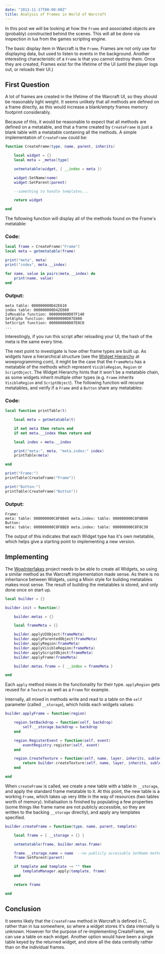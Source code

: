 ```yaml
---
date: "2013-11-17T00:00:00Z"
title: Analysis of Frames in World of Warcraft
---
```


In this post we will be looking at how the `Frame` and associated objects are (probably) constructed behind the scenes.  This will all be done via inspection in lua from the games scripting engine.

The basic display item in Warcraft is the `Frame`.  Frames are not only use for displaying data, but used to listen to events in the background.  Another interesting characteristic of a `Frame` is that you cannot destroy them.  Once they are created, Frames exist for the lifetime of the UI (until the player logs out, or reloads their UI.)

First Question
---

A lot of frames are created in the lifetime of the Warcraft UI, so they should be reasonably light weight.  It seems unlikely that all methods are defined on a frame directly, as this would increase a blank/empty frames memory footprint considerably.

Because of this, it would be reasonable to expect that all methods are defined on a metatable, and that a frame created by `CreateFrame` is just a blank table with a metatable containing all the methods.  A simple implementation of `CreateFrame` could be:

```lua
function CreateFrame(type, name, parent, inherits)

	local widget = {}
	local meta = _metas[type]

	setmetatable(widget, { __index = meta })

	widget:SetName(name)
	widget:SetParent(parent)

	--something to handle templates...

	return widget

end
```

The following function will display all of the methods found on the Frame's metatable:

### Code:

```lua
local frame = CreateFrame("Frame")
local meta = getmetatable(frame)

print("meta", meta)
print("index", meta.__index)

for name, value in pairs(meta.__index) do
	print(name, value)
end
```

### Output:

	meta table: 000000000D42E610
	index table: 000000000D42E660
	IsMovable function: 000000000D07F140
	SetAlpha function: 000000000D07E800
	SetScript function: 000000000D07E0C0
	...

Interestingly, if you run this script after reloading your UI, the hash of the meta is the same every time.

The next point to investigate is how other frame types are built up.  As widgets have a hierarchical structure (see the [Widget Hierarchy][1] at wowprogramming.com), it might be the case that the `FrameMeta` has a metatable of the methods which represent `VisibleRegion`, `Region` or `ScriptObject`. The Widget Hierarchy hints that it won't be a metatable chain, as some widgets inherit multiple other types (e.g. `Frame` inherits `VisibleRegion` and `ScriptObject`).  The following function will recurse metatables, and verify if a `Frame` and a `Button` share any metatables:

### Code:

```lua
local function printTable(t)

	local meta = getmetatable(t)

	if not meta then return end
	if not meta.__index then return end

	local index = meta.__index

	print("meta:", meta, "meta.index:" index)
	printTable(meta)

end

print("Frame:")
printTable(CreateFrame("Frame"))

print("Button:")
printTable(CreateFrame("Button"))
```

### Output:

	Frame:
	meta: table: 000000000C8F8B40 meta.index: table: 000000000C8F8B90
	Button:
	meta: table: 000000000C8F8BE0 meta.index: table: 000000000C8F8C30

The output of this indicates that each Widget type has it's own metatable, which helps give a starting point to implementing a new version.

Implementing
---

The [WowInterfakes][2] project needs to be able to create all Widgets, so using a similar method as the Warcraft implementation made sense.  As there is no inheritance between Widgets, using a Mixin style for building metatables makes most sense.  The result of building the metatables is stored, and only done once on start up.

```lua
local builder = {}

builder.init = function()

	builder.metas = {}

	local frameMeta = {}

	builder.applyUIObject(frameMeta)
	builder.applyParentedObject(frameMeta)
	builder.applyRegion(frameMeta)
	builder.applyVisibleRegion(frameMeta)
	builder.applyScriptObject(frameMeta)
	builder.applyFrame(frameMeta)

	builder.metas.frame = { __index = frameMeta }

end
```

Each `apply` method mixes in the functionality for their type.  `applyRegion` gets reused for a `Texture` as well as a `Frame` for example.

Internally, all mixed in methods write and read to a table on the `self` parameter (called `__storage`), which holds each widgets values:

```lua
builder.applyFrame = function(region)

	region.SetBackdrop = function(self, backdrop)
		self.__storage.backdrop = backdrop
	end

	region.RegisterEvent = function(self, event)
		eventRegistry.register(self, event)
	end

	region.CreateTexture = function(self, name, layer, inherits, sublevel)
		return builder.createTexture(self, name, layer, inherits, sublevel)
	end

end
```

When `createFrame` is called, we create a new table with a table in `__storage`, and apply the standard frame metatable to it.  At this point, the new table is a working `Frame`, which takes up very little in the way of resources (two tables worth of memory).  Initialisation is finished by populating a few properties (some things like frame name are not publicly accessible, so they are written to the backing `__storage` directly), and apply any templates specified.

```lua
builder.createFrame = function(type, name, parent, template)

	local frame = { __storage = {} }

	setmetatable(frame, builder.metas.frame)

	frame.__storage.name = name  --no publicly accessable SetName method()
	frame:SetParent(parent)

	if template and template ~= "" then
		templateManager.apply(template, frame)
	end

	return frame

end
```


Conclusion
---

It seems likely that the `CreateFrame` method in Warcraft is defined in C, rather than in lua somewhere, so where a widget stores it's data internally is unknown.  However for the purpose of re-implementing CreateFrame, we can use a table on each widget.  Another option would have been a single table keyed by the returned widget, and store all the data centrally rather than on the individual frames.




[1]: http://wowprogramming.com/docs/widgets_hierarchy
[2]: https://github.com/Pondidum/WowInterfakes